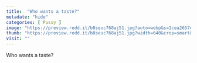 ```yaml
---
title:  "Who wants a taste?"
metadate: "hide"
categories: [ Pussy ]
image: "https://preview.redd.it/b8seuc768aj51.jpg?auto=webp&s=1cea2657dc4a12dcfea7503429c044a23f6b0a4d"
thumb: "https://preview.redd.it/b8seuc768aj51.jpg?width=640&crop=smart&auto=webp&s=27682e0b6b7b35dc53603273de0fbf33a7a8df0c"
visit: ""
---
```

Who wants a taste?
